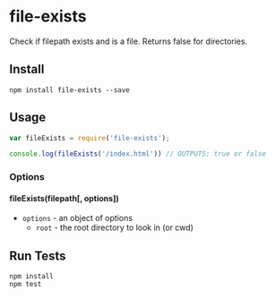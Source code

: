 # file-exists

Check if filepath exists and is a file. Returns false for directories.

## Install

```
npm install file-exists --save
```

## Usage

```js
var fileExists = require('file-exists');

console.log(fileExists('/index.html')) // OUTPUTS: true or false
```

### Options

#### fileExists(filepath[, options])

* `options` - an object of options
  * `root` - the root directory to look in (or cwd)
  
## Run Tests

```
npm install
npm test
```
